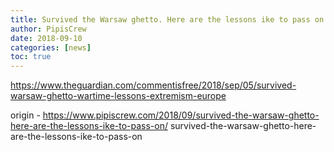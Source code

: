 ```yaml
---
title: Survived the Warsaw ghetto. Here are the lessons ike to pass on
author: PipisCrew
date: 2018-09-10
categories: [news]
toc: true
---
```


https://www.theguardian.com/commentisfree/2018/sep/05/survived-warsaw-ghetto-wartime-lessons-extremism-europe

origin - https://www.pipiscrew.com/2018/09/survived-the-warsaw-ghetto-here-are-the-lessons-ike-to-pass-on/ survived-the-warsaw-ghetto-here-are-the-lessons-ike-to-pass-on
